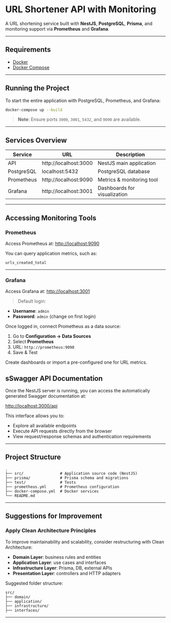
# URL Shortener API with Monitoring

A URL shortening service built with **NestJS**, **PostgreSQL**, **Prisma**, and monitoring support via **Prometheus** and **Grafana**.

---

## Requirements

- [Docker](https://www.docker.com/)
- [Docker Compose](https://docs.docker.com/compose/)

---

## Running the Project

To start the entire application with PostgreSQL, Prometheus, and Grafana:

```bash
docker-compose up --build
```

> **Note**: Ensure ports `3000`, `3001`, `5432`, and `9090` are available.

---

## Services Overview

| Service      | URL                       | Description                      |
|--------------|---------------------------|----------------------------------|
| API          | http://localhost:3000     | NestJS main application          |
| PostgreSQL   | localhost:5432            | PostgreSQL database              |
| Prometheus   | http://localhost:9090     | Metrics & monitoring tool        |
| Grafana      | http://localhost:3001     | Dashboards for visualization     |


---

## Accessing Monitoring Tools

### Prometheus
Access Prometheus at: [http://localhost:9090](http://localhost:9090)

You can query application metrics, such as:

```text
urls_created_total
```

---

### Grafana
Access Grafana at: [http://localhost:3001](http://localhost:3001)

> Default login:
- **Username**: `admin`
- **Password**: `admin` (change on first login)

Once logged in, connect Prometheus as a data source:
1. Go to **Configuration → Data Sources**
2. Select **Prometheus**
3. URL: `http://prometheus:9090`
4. Save & Test

Create dashboards or import a pre-configured one for URL metrics.


## sSwagger API Documentation

Once the NestJS server is running, you can access the automatically generated Swagger documentation at:

 [http://localhost:3000/api](http://localhost:3000/api)

This interface allows you to:
- Explore all available endpoints
- Execute API requests directly from the browser
- View request/response schemas and authentication requirements

---

##  Project Structure

```
.
├── src/                # Application source code (NestJS)
├── prisma/             # Prisma schema and migrations
├── test/               # Tests
├── prometheus.yml      # Prometheus configuration
├── docker-compose.yml  # Docker services
└── README.md
```

---

## Suggestions for Improvement

### Apply Clean Architecture Principles
To improve maintainability and scalability, consider restructuring with Clean Architecture:
- **Domain Layer**: business rules and entities
- **Application Layer**: use cases and interfaces
- **Infrastructure Layer**: Prisma, DB, external APIs
- **Presentation Layer**: controllers and HTTP adapters

Suggested folder structure:
```
src/
├── domain/
├── application/
├── infrastructure/
├── interfaces/
```
---


